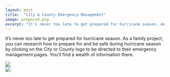 ```yaml
---
layout: post
title:  "City & County Emergency Management"
image: prepared.png
excerpt: "It’s never too late to get prepared for hurricane season. As a family project, you can research how to prepare for and be safe during hurricane season by clicking on the City or County logo to be directed to their emergency management pages. You’ll find a wealth of information there."
---
```


It’s never too late to get prepared for hurricane season. As a family project, you can research how to prepare for and be safe during hurricane season by clicking on the City or County logo to be directed to their emergency management pages. You’ll find a wealth of information there.

<div class="row text-center">
	<div class="col-xs-6">
		<a href="http://www.hillsboroughcounty.org/emergency/" target="_blank">
			<img src="{{site.baseurl}}/images/hc-logo.png" class="img-responsive">
		</a>
	</div>
	<div class="col-xs-6">
		<a href="http://www.tampagov.net/dept_emergency_management/" target="_blank">
			<img src="{{site.baseurl}}/images/city-tampa-logo.png" class="img-responsive">
		</a>
	</div>
</div>
